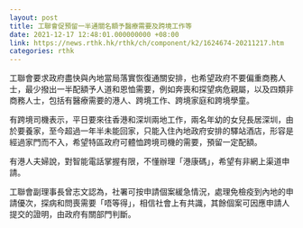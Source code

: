 ```yaml
---
layout: post
title: 工聯會促預留一半通關名額予醫療需要及跨境工作等
date: 2021-12-17 12:48:01.000000000 +08:00
link: https://news.rthk.hk/rthk/ch/component/k2/1624674-20211217.htm
categories: rthk
---
```


工聯會要求政府盡快與內地當局落實恢復通關安排，也希望政府不要偏重商務人士，最少撥出一半配額予人道和恩恤需要，例如奔喪和探望病危親屬，以及四類非商務人士，包括有醫療需要的港人、跨境工作、跨境家庭和跨境學童。

有跨境司機表示，平日要來往香港和深圳兩地工作，兩名年幼的女兒長居深圳，由於要養家，至今超過一年半未能回家，只能入住內地政府安排的驛站酒店，形容是經過家門而不入，希望特區政府可體恤跨境司機的需要，預留一定配額。

有港人夫婦說，對智能電話掌握有限，不懂辦理「港康碼」，希望有非網上渠道申請。

工聯會副理事長曾志文認為，社署可按申請個案緩急情況，處理免檢疫到內地的申請優次，探病和問喪需要「唔等得」，相信社會上有共識，其餘個案可因應申請人提交的證明，由政府有關部門判斷。
